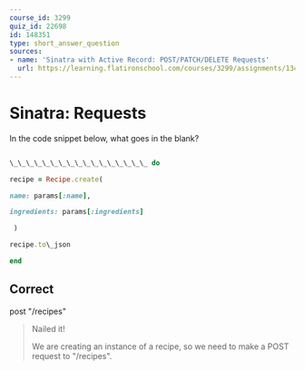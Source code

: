 ```yaml
---
course_id: 3299
quiz_id: 22698
id: 148351
type: short_answer_question
sources:
- name: 'Sinatra with Active Record: POST/PATCH/DELETE Requests'
  url: https://learning.flatironschool.com/courses/3299/assignments/134063?module_item_id=278739
---
```


# Sinatra: Requests

In the code snippet below, what goes in the blank?

  

```rb

\_\_\_\_\_\_\_\_\_\_\_\_\_\_\_\_\_ do

recipe = Recipe.create(

name: params[:name],

ingredients: params[:ingredients]

 )

recipe.to\_json

end

```

## Correct

post "/recipes"

> Nailed it!
> 
> We are creating an instance of a recipe, so we need to make a POST request to
> "/recipes".
